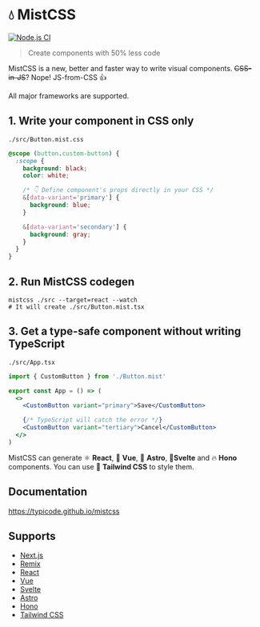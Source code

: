 # 💧 MistCSS

[![Node.js CI](https://github.com/typicode/mistcss/actions/workflows/node.js.yml/badge.svg)](https://github.com/typicode/mistcss/actions/workflows/node.js.yml)

> Create components with 50% less code

MistCSS is a new, better and faster way to write visual components. ~~CSS-in-JS~~? Nope! JS-from-CSS 👍

All major frameworks are supported.

## 1. Write your component in CSS only

`./src/Button.mist.css`

```css
@scope (button.custom-button) {
  :scope {
    background: black;
    color: white;

    /* 👇 Define component's props directly in your CSS */
    &[data-variant='primary'] {
      background: blue;
    }

    &[data-variant='secondary'] {
      background: gray;
    }
  }
}
```

## 2. Run MistCSS codegen

```shell
mistcss ./src --target=react --watch
# It will create ./src/Button.mist.tsx
```

## 3. Get a type-safe component without writing TypeScript

`./src/App.tsx`

```jsx
import { CustomButton } from './Button.mist'

export const App = () => (
  <>
    <CustomButton variant="primary">Save</CustomButton>

    {/* TypeScript will catch the error */}
    <CustomButton variant="tertiary">Cancel</CustomButton>
  </>
)
```

MistCSS can generate ⚛️ **React**, 💚 **Vue**, 🚀 **Astro**, 🧠**Svelte** and 🔥 **Hono** components. You can use 🍃 **Tailwind CSS** to style them.

## Documentation

https://typicode.github.io/mistcss

## Supports

- [Next.js](https://nextjs.org/)
- [Remix](https://remix.run/)
- [React](https://react.dev/)
- [Vue](https://vuejs.org)
- [Svelte](https://svelte.dev/)
- [Astro](https://astro.build/)
- [Hono](https://hono.dev/)
- [Tailwind CSS](https://tailwindcss.com/)
